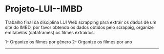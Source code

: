 # Projeto-LUI--IMBD
Trabalho final da disciplina LUI
Web scrapping para extrair os dados de um site do IMBD, por favor obtendo os dados obtidos pelo scrappig, organize em tabelas (dataframes) os filmes extraídos.

1-	Organize os filmes por gênero
2-	Organize os filmes por ano 
_________________________________
